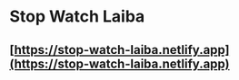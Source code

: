 # Stop Watch Laiba

## [https://stop-watch-laiba.netlify.app](https://stop-watch-laiba.netlify.app)
